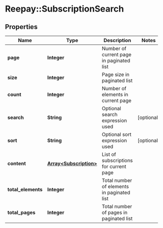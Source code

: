 # Reepay::SubscriptionSearch

## Properties
Name | Type | Description | Notes
------------ | ------------- | ------------- | -------------
**page** | **Integer** | Number of current page in paginated list | 
**size** | **Integer** | Page size in paginated list | 
**count** | **Integer** | Number of elements in current page | 
**search** | **String** | Optional search expression used | [optional] 
**sort** | **String** | Optional sort expression used | [optional] 
**content** | [**Array&lt;Subscription&gt;**](Subscription.md) | List of subscriptions for current page | 
**total_elements** | **Integer** | Total number of elements in paginated list | 
**total_pages** | **Integer** | Total number of pages in paginated list | 


